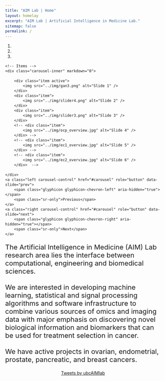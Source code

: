```yaml
---
title: "AIM Lab | Home"
layout: homelay
excerpt: "AIM Lab | Artificial Intelligence in Medicine Lab."
sitemap: false
permalink: /
---
```


<div class="col-sm-12">
<div markdown="0" id="carousel" class="carousel slide" data-ride="carousel" data-interval="8000" data-pause="hover" >
    <!-- Menu -->
    <ol class="carousel-indicators">
        <li data-target="#carousel" data-slide-to="0" class="active"></li>
        <li data-target="#carousel" data-slide-to="1"></li>
        <li data-target="#carousel" data-slide-to="2"></li>
        <!-- <li data-target="#carousel" data-slide-to="4"></li> -->
        <!-- <li data-target="#carousel" data-slide-to="5"></li> -->
        <!-- <li data-target="#carousel" data-slide-to="6"></li> -->
    </ol>

<!-- NOTE: USE 3400 x 1600px as default image size! -->

    <!-- Items -->
    <div class="carousel-inner" markdown="0">

        <div class="item active">
            <img src="../img/gan3.png" alt="Slide 1" />
        </div>
        <div class="item">
            <img src="../img/slider4.png" alt="Slide 2" />
        </div>
        <div class="item">
            <img src="../img/slider3.png" alt="Slide 3" />
        </div>
        <!-- <div class="item">
            <img src="../img/ocp_overview.jpg" alt="Slide 4" />
        </div> -->
        <!-- <div class="item">
            <img src="../img/ec1_overview.jpg" alt="Slide 5" />
        </div> -->
        <!-- <div class="item">
            <img src="../img/ec2_overview.jpg" alt="Slide 6" />
        </div>  -->

    </div>
    <a class="left carousel-control" href="#carousel" role="button" data-slide="prev">
        <span class="glyphicon glyphicon-chevron-left" aria-hidden="true"></span>
        <span class="sr-only">Previous</span>
    </a>
    <a class="right carousel-control" href="#carousel" role="button" data-slide="next">
        <span class="glyphicon glyphicon-chevron-right" aria-hidden="true"></span>
        <span class="sr-only">Next</span>
    </a>
</div>
</div>

<div class="col-sm-8">
<p style="font-size:22px">
The Artificial Intelligence in Medicine (AIM) Lab research area lies the interface between computational, engineering and biomedical sciences.
<br><br>
We are interested in developing machine learning, statistical and signal processing algorithms and software infrastructure to combine various sources of omics and imaging data with major emphasis on discovering novel biological information and biomarkers that can be used for treatment selection in cancer. 
<br><br>
We have active projects in ovarian, endometrial, prostate, pancreatic, and breast cancers.
</p>
</div>

<div class="col-sm-4">
    <div class='jekyll-twitter-plugin' align="center">
        <div class="jekyll-twitter-plugin"><a class="twitter-timeline" data-width="350" data-tweet-limit="2" href="https://twitter.com/abashashati">Tweets by ubcAIMlab</a>
            <script async="" src="https://platform.twitter.com/widgets.js" charset="utf-8"></script>
        </div>
    </div>
</div>
